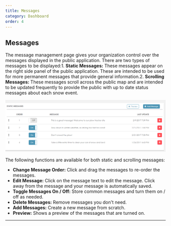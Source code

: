 ```yaml
---
title: Messages
category: Dashboard
order: 4
---
```


## Messages

The message management page gives your organization control over the messages displayed in the public application. There are two types of messages to be displayed:1. **Static Messages:** These messages appear on the right side panel of the public application. These are intended to be used for more permanent messages that provide general information.2. **Scrolling Messages:** These messages scroll across the public map and are intended to be updated frequently to provide the public with up to date status messages about each snow event.

![Scrolling Messages](/img/scrolling-messages.png)

The following functions are available for both static and scrolling messages:

* **Change Message Order:** Click and drag the messages to re-order the messages.
* **Edit Message:** Click on the message text to edit the message. Click away from the message and your message is automatically saved.
* **Toggle Messages On / Off:** Store common messages and turn them on / off as needed.
* **Delete Messages:** Remove messages you don't need.
* **Add Messages:** Create a new message from scratch.
* **Preview:** Shows a preview of the messages that are turned on.

---